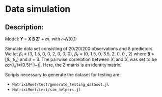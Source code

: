 # Data simulation

Description:
-----------

Model: 𝐘 = 𝐗 𝛃 𝐙' + 𝜎𝜖, with 𝜖∼𝑁(0,1) 

Simulate data set consisting  of 20/20/200 observations and 8 predictors.
We let 𝛽₁ = (3, 1.5, 0, 0, 2, 0, 0, 0), 𝛽₂ = (0, 1.5, 0, 3.5, 2, 0, 0 , 2) where
𝛃 = [𝛽₁, 𝛽₂] and 𝜎 = 3.
The pairwise correlation between 𝑋ᵢ and 𝑋ⱼ was set to be 𝑐𝑜𝑟(𝑖,𝑗)=(0.5)^|𝑖−𝑗|.
Here, the Z matrix is an identity matrix.


Scripts necessary to generate the dataset for testing are:

- `MatrixLMnet/test/generate_testing_dataset.jl`
- `MatrixLMnet/test/sim_helpers.jl`
